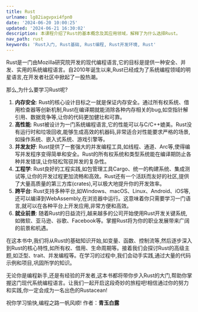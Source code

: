 ```yaml
---
title: Rust
urlname: lg82iagvpxi4fpn0
date: '2024-06-20 10:00:25'
updated: '2024-06-21 16:30:02'
description: 本课程介绍了Rust的基本概念及其应用领域，解释了为什么选择Rust。
nav_path: rust
keywords: 'Rust入门, Rust基础, Rust编程, Rust开发环境, Rust'
---
```

Rust是一门由Mozilla研究院开发的现代编程语言,它的目标是提供一种安全、并发、实用的系统编程语言。自2010年诞生以来,Rust已经成为了系统编程领域的明星语言,在开发者社区中掀起了一股热潮。

那么,为什么要学习Rust呢?

1. **内存安全**: Rust的核心设计目标之一就是保证内存安全。通过所有权系统、借用检查器等创新机制,Rust在编译期就能消除各种内存相关的bug,如空指针解引用、数据竞争等,让你的代码更加健壮和可靠。
2. **高性能**: Rust被设计为一门系统编程语言,它的性能可以与C/C++媲美。Rust没有运行时和垃圾回收,能够生成高效的机器码,非常适合对性能要求严格的场景,如操作系统、嵌入式系统、游戏引擎等。
3. **并发友好**: Rust提供了一套强大的并发编程工具,如线程、通道、Arc等,使得编写并发程序变得简单和安全。Rust的所有权系统和类型系统能在编译期防止各种并发错误,让你轻松驾驭并发的复杂性。
4. **工程学**: Rust良好的工程实践,如包管理工具Cargo、统一的构建系统、集成测试等,让你的开发过程更加流畅和高效。Rust还有一个活跃而友好的社区,提供了大量高质量的第三方库(crates),可以极大地提升你的开发效率。
5. **跨平台**: Rust支持多种平台,如Windows、macOS、Linux、Android、iOS等,还可以编译到WebAssembly,在浏览器中运行。这意味着你只需要学习一门语言,就可以在各种平台上开发应用,非常方便和高效。
6. **就业前景**: 随着Rust的日益流行,越来越多的公司开始使用Rust开发关键系统,如微软、亚马逊、谷歌、Facebook等。掌握Rust将为你的职业发展带来广阔的前景和机遇。

在这本书中,我们将从Rust的基础知识开始,如变量、函数、控制流等,然后逐步深入到Rust的核心特性,如所有权、借用、生命周期等。接着我们会探讨Rust的高级主题,如泛型、trait、并发编程等。在学习的过程中,我们会动手实践,通过大量的代码示例和项目,巩固所学的知识。

无论你是编程新手,还是有经验的开发者,这本书都将带你步入Rust的大门,帮助你掌握这门现代系统编程语言。让我们一起开启这段奇妙的旅程吧!相信通过你的努力和实践,你一定会成为一名出色的Rustacean!

祝你学习愉快,编程之路一帆风顺!
作者：**青玉白露**
